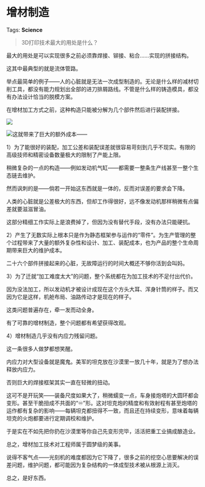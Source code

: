 # 增材制造

Tags: **Science**

> 3D打印技术最大的用处是什么？



最大的用处是可以实现很多之前必须靠焊接、铆接、粘合……实现的拼接结构。

这其中最典型的就是流体管路。

举点最简单的例子——人的心脏就是无法一次成型制造的。无论是什么样的减材切削工具，都没有能力规划出全部的进刀排屑路线。不管是什么样的铸造模具，都没有办法设计恰当的脱模方案。

在增材加工方式之前，这种构造只能被分解为几个部件然后进行装配拼接。

![](https://pica.zhimg.com/50/v2-1b6e071ff381d629b52ed40d23a3f9b7_720w.jpg?source=2c26e567)  


![](https://pica.zhimg.com/50/v2-f6eeb4d05dba787c9ded6816c4301cb9_720w.jpg?source=2c26e567)这就带来了巨大的额外成本——

1）为了能很好的装配，加工公差和装配误差就很容易苛刻到几乎不现实。有限的高级技师和精密设备数量极大的限制了产能上限。

稍微复杂的一点的构造——例如发动机气缸——都需要一整条生产线甚至一整个生态链去维护。

然而讽刺的是——倘若一开始这东西就是一体的，反而对误差的要求会下降。

人类的心脏就是公差极大的东西，但却工作得很好，远不像发动机那样稍微有点偏差就要滋滋冒油。

这部分精细工作实际上是浪费掉了，但因为没有替代手段，没有办法只能硬抗。

  


2）产生了无数实际上根本只是作为静态框架参与运作的“零件”。为生产管理的整个过程带来了大量的额外复杂性和设计、加工、装配成本，也为产品的整个生命周期带来巨大的维护成本。

二十六个部件拼接起来的心脏，无故障运行的时间大概还不够你活到会叫妈。

3）为了迁就“加工难度太大”的问题，整个系统都在为加工技术的不足付出代价。

因为没法加工，所以发动机才被设计成现在这个方头大耳、浑身针筒的样子。而又因为它是这样，机舱布局、油路传动才是现在的样子。

这类问题普遍存在，牵一发而动全身。

有了可靠的增材制造，整个问题都有希望获得改观。

4）增材制造几乎没有内应力残留问题。

这一条很多人做梦都想笑醒。

内应力对大型设备就是魔鬼。美军的坦克放在沙漠里一放几十年，就是为了想办法释放内应力。

否则巨大的焊接框架其实一直在轻微的扭动。

这可不是开玩笑——装备尺度如果大了，稍微蠕变一点，车身接炮塔的大圆环都会变形。甚至干脆扭成不共面的“♾️”形。这对坦克炮的精度和有效射程有甚至炮塔的运作都有复杂的影响——每辆坦克都扭得不一致，而且还在持续变形，意味着每辆坦克的火炮都要进行定期调校和维护。

于是实在不如先把你扔在沙漠里等你自己先变形完毕，活活把重工业搞成酿造业。

总之，增材加工技术对工程师属于圆梦级的美事。

  


说得不客气点——光刻机的难度都因为它下降了，很多之前的挖空心思要解决的误差问题，维护问题，都可能因为复杂结构的一体成型技术被从根源上消灭。

总之，是好东西。



